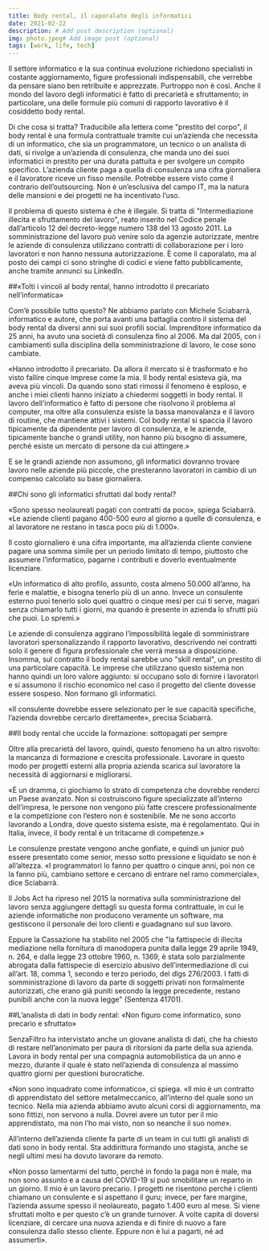 ```yaml
---
title: Body rental, il caporalato degli informatici
date: 2021-02-22
description: # Add post description (optional)
img: photo.jpeg# Add image post (optional)
tags: [work, life, tech]
---
```


Il settore informatico e la sua continua evoluzione richiedono specialisti in costante aggiornamento, figure professionali indispensabili, che verrebbe da pensare siano ben retribuite e apprezzate. Purtroppo non è così. Anche il mondo del lavoro degli informatici è fatto di precarietà e sfruttamento; in particolare, una delle formule più comuni di rapporto lavorativo è il cosiddetto body rental.

Di che cosa si tratta? Traducibile alla lettera come "prestito del corpo", il body rental è una formula contrattuale tramite cui un’azienda che necessita di un informatico, che sia un programmatore, un tecnico o un analista di dati, si rivolge a un’azienda di consulenza, che manda uno dei suoi informatici in prestito per una durata pattuita e per svolgere un compito specifico. L’azienda cliente paga a quella di consulenza una cifra giornaliera e il lavoratore riceve un fisso mensile. Potrebbe essere visto come il contrario dell’outsourcing. Non è un’esclusiva del campo IT, ma la natura delle mansioni e dei progetti ne ha incentivato l’uso.

Il problema di questo sistema è che è illegale. Si tratta di "Intermediazione illecita e sfruttamento del lavoro", reato inserito nel Codice penale dall’articolo 12 del decreto-legge numero 138 del 13 agosto 2011. La somministrazione del lavoro può venire solo da agenzie autorizzate, mentre le aziende di consulenza utilizzano contratti di collaborazione per i loro lavoratori e non hanno nessuna autorizzazione. È come il caporalato, ma al posto dei campi ci sono stringhe di codici e viene fatto pubblicamente, anche tramite annunci su LinkedIn.

##«Tolti i vincoli al body rental, hanno introdotto il precariato nell’informatica»

Com’è possibile tutto questo? Ne abbiamo parlato con Michele Sciabarrà, informatico e autore, che porta avanti una battaglia contro il sistema del body rental da diversi anni sui suoi profili social. Imprenditore informatico da 25 anni, ha avuto una società di consulenza fino al 2006. Ma dal 2005, con i cambiamenti sulla disciplina della somministrazione di lavoro, le cose sono cambiate.

«Hanno introdotto il precariato. Da allora il mercato si è trasformato e ho visto fallire cinque imprese come la mia. Il body rental esisteva già, ma aveva più vincoli. Da quando sono stati rimossi il fenomeno è esploso, e anche i miei clienti hanno iniziato a chiedermi soggetti in body rental. Il lavoro dell’informatico è fatto di persone che risolvono il problema al computer, ma oltre alla consulenza esiste la bassa manovalanza e il lavoro di routine, che mantiene attivi i sistemi. Col body rental si spaccia il lavoro tipicamente da dipendente per lavoro di consulenza, e le aziende, tipicamente banche o grandi utility, non hanno più bisogno di assumere, perché esiste un mercato di persone da cui attingere.»

E se le grandi aziende non assumono, gli informatici dovranno trovare lavoro nelle aziende più piccole, che presteranno lavoratori in cambio di un compenso calcolato su base giornaliera.

##Chi sono gli informatici sfruttati dal body rental?

«Sono spesso neolaureati pagati con contratti da poco», spiega Sciabarrà. «Le aziende clienti pagano 400-500 euro al giorno a quelle di consulenza, e al lavoratore ne restano in tasca poco più di 1.000».

Il costo giornaliero è una cifra importante, ma all’azienda cliente conviene pagare una somma simile per un periodo limitato di tempo, piuttosto che assumere l’informatico, pagarne i contributi e doverlo eventualmente licenziare.

«Un informatico di alto profilo, assunto, costa almeno 50.000 all’anno, ha ferie e malattie, e bisogna tenerlo più di un anno. Invece un consulente esterno puoi tenerlo solo quei quattro o cinque mesi per cui ti serve, magari senza chiamarlo tutti i giorni, ma quando è presente in azienda lo sfrutti più che puoi. Lo spremi.»

Le aziende di consulenza aggirano l’impossibilità legale di somministrare lavoratori spersonalizzando il rapporto lavorativo, descrivendo nei contratti solo il genere di figura professionale che verrà messa a disposizione. Insomma, sul contratto il body rental sarebbe uno "skill rental", un prestito di una particolare capacità. Le imprese che utilizzano questo sistema non hanno quindi un loro valore aggiunto: si occupano solo di fornire i lavoratori e si assumono il rischio economico nel caso il progetto del cliente dovesse essere sospeso. Non formano gli informatici.

«Il consulente dovrebbe essere selezionato per le sue capacità specifiche, l’azienda dovrebbe cercarlo direttamente», precisa Sciabarrà.

##Il body rental che uccide la formazione: sottopagati per sempre

Oltre alla precarietà del lavoro, quindi, questo fenomeno ha un altro risvolto: la mancanza di formazione e crescita professionale. Lavorare in questo modo per progetti esterni alla propria azienda scarica sul lavoratore la necessità di aggiornarsi e migliorarsi.

«È un dramma, ci giochiamo lo strato di competenza che dovrebbe renderci un Paese avanzato. Non si costruiscono figure specializzate all’interno dell’impresa, le persone non vengono più fatte crescere professionalmente e la competizione con l’estero non è sostenibile. Me ne sono accorto lavorando a Londra, dove questo sistema esiste, ma è regolamentato. Qui in Italia, invece, il body rental è un tritacarne di competenze.»

Le consulenze prestate vengono anche gonfiate, e quindi un junior può essere presentato come senior, messo sotto pressione e liquidato se non è all’altezza. «I programmatori lo fanno per quattro o cinque anni, poi non ce la fanno più, cambiano settore e cercano di entrare nel ramo commerciale», dice Sciabarrà.

Il Jobs Act ha ripreso nel 2015 la normativa sulla somministrazione del lavoro senza aggiungere dettagli su questa forma contrattuale, in cui le aziende informatiche non producono veramente un software, ma gestiscono il personale dei loro clienti e guadagnano sul suo lavoro.

Eppure la Cassazione ha stabilito nel 2005 che "la fattispecie di illecita mediazione nella fornitura di manodopera punita dalla legge 29 aprile 1949, n. 264, e dalla legge 23 ottobre 1960, n. 1369, è stata solo parzialmente abrogata dalla fattispecie di esercizio abusivo dell’intermediazione di cui all’art. 18, comma 1, secondo e terzo periodo, del dlgs 276/2003. I fatti di somministrazione di lavoro da parte di soggetti privati non formalmente autorizzati, che erano già puniti secondo la legge precedente, restano punibili anche con la nuova legge" (Sentenza 41701).

##L’analista di dati in body rental: «Non figuro come informatico, sono precario e sfruttato»

SenzaFiltro ha intervistato anche un giovane analista di dati, che ha chiesto di restare nell’anonimato per paura di ritorsioni da parte della sua azienda. Lavora in body rental per una compagnia automobilistica da un anno e mezzo, durante il quale è stato nell’azienda di consulenza al massimo quattro giorni per questioni burocratiche.

«Non sono inquadrato come informatico», ci spiega. «Il mio è un contratto di apprendistato del settore metalmeccanico, all’interno del quale sono un tecnico. Nella mia azienda abbiamo avuto alcuni corsi di aggiornamento, ma sono fittizi, non servono a nulla. Dovrei avere un tutor per il mio apprendistato, ma non l’ho mai visto, non so neanche il suo nome».

All’interno dell’azienda cliente fa parte di un team in cui tutti gli analisti di dati sono in body rental. Sta addirittura formando uno stagista, anche se negli ultimi mesi ha dovuto lavorare da remoto.

«Non posso lamentarmi del tutto, perché in fondo la paga non è male, ma non sono assunto e a causa del COVID-19 si può smobilitare un reparto in un giorno. Il mio è un lavoro precario. I progetti ne risentono perché i clienti chiamano un consulente e si aspettano il guru; invece, per fare margine, l’azienda assume spesso il neolaureato, pagato 1.400 euro al mese. Si viene sfruttati molto e per questo c’è un grande turnover. A volte capita di doversi licenziare, di cercare una nuova azienda e di finire di nuovo a fare consulenza dallo stesso cliente. Eppure non è lui a pagarti, né ad assumerti».